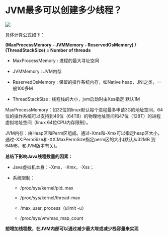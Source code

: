 # JVM最多可以创建多少线程？

![](https://mmbiz.qpic.cn/mmbiz_jpg/YZibCWq4rxDicwpkFs519kxdmhNpQ4eF2o7JibZGG0ibvNIC4QmIicTxD5AHQCjiajTFk1UsIzFEIB8Vib9kdPPJZd0xg/640?wx_fmt=jpeg\&wxfrom=5\&wx_lazy=1\&wx_co=1)

具体计算公式如下： &#x20;

**(MaxProcessMemory - JVMMemory - ReservedOsMemory) / (ThreadStackSize) = Number of threads**

*   MaxProcessMemory : 进程的最大寻址空间

*   JVMMemory : JVM内存

*   ReservedOsMemory : 保留的操作系统内存，如Native heap，JNI之类，一般100多M

*   ThreadStackSize : 线程栈的大小，jvm启动时由Xss指定 默认1M

MaxProcessMemory：如32位的linux默认每个进程最多申请3G的地址空间，64位的操作系统可以支持到46位（64TB）的物理地址空间和47位（128T）的进程虚拟地址空间（linux 64位CPU内存限制）。

JVM内存：由Heap区和Perm区组成。通过-Xms和-Xmx可以指定heap区大小，通过-XX:PermSize和-XX:MaxPermSize指定perm区的大小(默认从32MB 到64MB，和JVM版本有关)。

**总结下影响Java线程数量的因素：**

*   Java虚拟机本身：-Xms，-Xmx，-Xss；

*   系统限制：

    *   /proc/sys/kernel/pid\_max&#x20;

    *   /proc/sys/kernel/thread-max

    *   /max\_user\_process（ulimit -u）

    *   /proc/sys/vm/max\_map\_count

**想增加线程数，在JVM内部可以通过减少最大堆或减少栈容量来实现**
